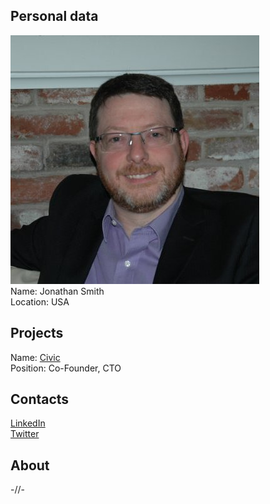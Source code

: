 ## Personal data
![photo](photo/jonathan_smith.jpg)  
Name: Jonathan Smith  
Location: USA  
## Projects 
Name: [Civic](../projects/civic.md)  
Position: Co-Founder, CTO  
## Contacts
[LinkedIn](https://www.linkedin.com/in/jonathan-smith-2b997a/)  
[Twitter](https://twitter.com/jonthepilot)  
## About
-//-

